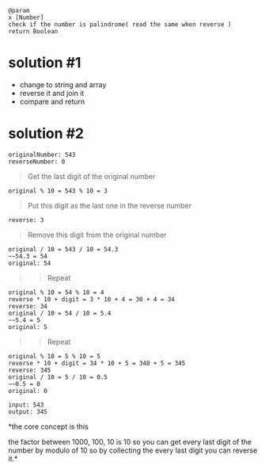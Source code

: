     @param
    x [Number]
    check if the number is palindrome( read the same when reverse )
    return Boolean

# solution #1

- change to string and array
- reverse it and join it
- compare and return

# solution #2

```
originalNumber: 543
reverseNumber: 0
```

> Get the last digit of the original number

`original % 10 = 543 % 10 = 3`

> Put this digit as the last one in the reverse number

```reverse * 10 + digit = 0 * 10 + 3 = 0 + 3 = 3
reverse: 3
```

> Remove this digit from the original number

```
original / 10 = 543 / 10 = 54.3
~~54.3 = 54
original: 54
```

> > Repeat

```
original % 10 = 54 % 10 = 4
reverse * 10 + digit = 3 * 10 + 4 = 30 + 4 = 34
reverse: 34
original / 10 = 54 / 10 = 5.4
~~5.4 = 5
original: 5
```

> > Repeat

```
original % 10 = 5 % 10 = 5
reverse * 10 + digit = 34 * 10 + 5 = 340 + 5 = 345
reverse: 345
original / 10 = 5 / 10 = 0.5
~~0.5 = 0
original: 0

input: 543
output: 345
```

\*the core concept is this

the factor between 1000, 100, 10 is 10 so you can get every last digit of the number by modulo of 10 so by collecting the every last digit you can reverse it.\*
